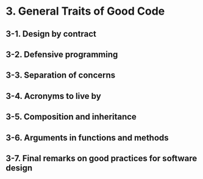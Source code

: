# 3. General Traits of Good Code

## 3-1. Design by contract

## 3-2. Defensive programming

## 3-3. Separation of concerns

## 3-4. Acronyms to live by

## 3-5. Composition and inheritance

## 3-6. Arguments in functions and methods

## 3-7. Final remarks on good practices for software design
